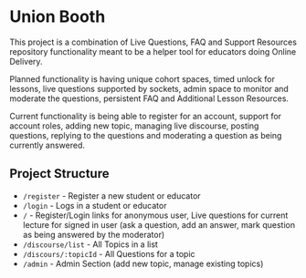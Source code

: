 # Union Booth

This project is a combination of Live Questions, FAQ and Support Resources repository functionality meant to be a helper tool for educators doing Online Delivery.

Planned functionality is having unique cohort spaces, timed unlock for lessons, live questions supported by sockets, admin space to monitor and moderate the questions, persistent FAQ and Additional Lesson Resources.

Current functionality is being able to register for an account, support for account roles, adding new topic, managing live discourse, posting questions, replying to the questions and moderating a question as being currently answered.

## Project Structure

- `/register` - Register a new student or educator
- `/login` - Logs in a student or educator
- `/` - Register/Login links for anonymous user, Live questions for current lecture for signed in user (ask a question, add an answer, mark question as being answered by the moderator)
- `/discourse/list` - All Topics in a list
- `/discours/:topicId` - All Questions for a topic
- `/admin` - Admin Section (add new topic, manage existing topics)
